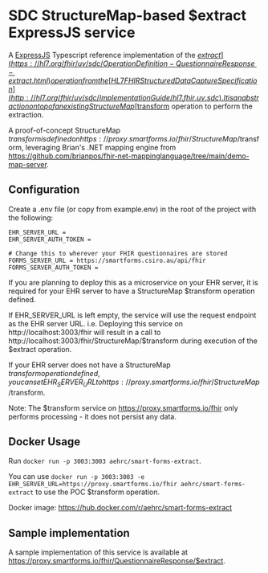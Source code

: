 # SDC StructureMap-based $extract ExpressJS service

A [ExpressJS](https://expressjs.com/) Typescript reference implementation of the [$extract](https://hl7.org/fhir/uv/sdc/OperationDefinition-QuestionnaireResponse-extract.html) operation from the [HL7 FHIR Structured Data Capture Specification](http://hl7.org/fhir/uv/sdc/ImplementationGuide/hl7.fhir.uv.sdc).
It is an abstraction on top of an existing StructureMap [$transform](https://hl7.org/fhir/r4/structuremap-operation-transform.html) operation to perform the extraction. 

A proof-of-concept StructureMap $transform is defined on https://proxy.smartforms.io/fhir/StructureMap/$transform, leveraging Brian's .NET mapping engine from https://github.com/brianpos/fhir-net-mappinglanguage/tree/main/demo-map-server.

## Configuration
Create a .env file (or copy from example.env) in the root of the project with the following:
```env
EHR_SERVER_URL =
EHR_SERVER_AUTH_TOKEN =

# Change this to wherever your FHIR questionnaires are stored
FORMS_SERVER_URL = https://smartforms.csiro.au/api/fhir
FORMS_SERVER_AUTH_TOKEN =
```

If you are planning to deploy this as a microservice on your EHR server, it is required for your EHR server to have a StructureMap $transform operation defined.

If EHR_SERVER_URL is left empty, the service will use the request endpoint as the EHR server URL. i.e. Deploying this service on http://localhost:3003/fhir will result in a call to http://localhost:3003/fhir/StructureMap/$transform during execution of the $extract operation.

If your EHR server does not have a StructureMap $transform operation defined, you can set EHR_SERVER_URL to https://proxy.smartforms.io/fhir/StructureMap/$transform. 

Note: The $transform service on https://proxy.smartforms.io/fhir only performs processing - it does not persist any data.

## Docker Usage
Run `docker run -p 3003:3003 aehrc/smart-forms-extract`.

You can use `docker run -p 3003:3003 -e EHR_SERVER_URL=https://proxy.smartforms.io/fhir aehrc/smart-forms-extract` to use the POC $transform operation. 

Docker image: https://hub.docker.com/r/aehrc/smart-forms-extract

## Sample implementation
A sample implementation of this service is available at https://proxy.smartforms.io/fhir/QuestionnaireResponse/$extract.

